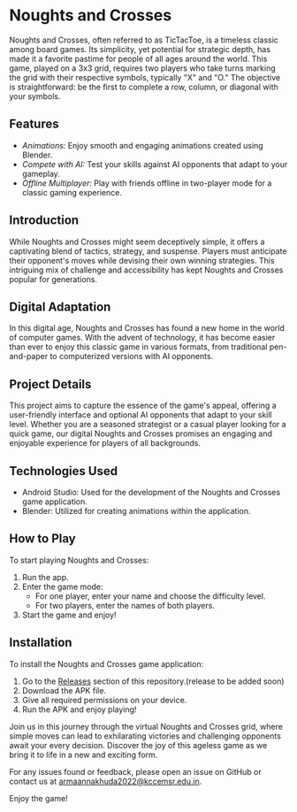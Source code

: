 # Noughts and Crosses

Noughts and Crosses, often referred to as TicTacToe, is a timeless classic among board games. Its simplicity, yet potential for strategic depth, has made it a favorite pastime for people of all ages around the world. This game, played on a 3x3 grid, requires two players who take turns marking the grid with their respective symbols, typically "X" and "O." The objective is straightforward: be the first to complete a row, column, or diagonal with your symbols.

## Features

- *Animations:* Enjoy smooth and engaging animations created using Blender.
- *Compete with AI:* Test your skills against AI opponents that adapt to your gameplay.
- *Offline Multiplayer:* Play with friends offline in two-player mode for a classic gaming experience.

## Introduction

While Noughts and Crosses might seem deceptively simple, it offers a captivating blend of tactics, strategy, and suspense. Players must anticipate their opponent's moves while devising their own winning strategies. This intriguing mix of challenge and accessibility has kept Noughts and Crosses popular for generations.

## Digital Adaptation

In this digital age, Noughts and Crosses has found a new home in the world of computer games. With the advent of technology, it has become easier than ever to enjoy this classic game in various formats, from traditional pen-and-paper to computerized versions with AI opponents.

## Project Details

This project aims to capture the essence of the game's appeal, offering a user-friendly interface and optional AI opponents that adapt to your skill level. Whether you are a seasoned strategist or a casual player looking for a quick game, our digital Noughts and Crosses promises an engaging and enjoyable experience for players of all backgrounds.

## Technologies Used

- Android Studio: Used for the development of the Noughts and Crosses game application.
- Blender: Utilized for creating animations within the application.

## How to Play

To start playing Noughts and Crosses:
1. Run the app.
2. Enter the game mode: 
   - For one player, enter your name and choose the difficulty level.
   - For two players, enter the names of both players.
3. Start the game and enjoy!

## Installation

To install the Noughts and Crosses game application:
1. Go to the [Releases](https://github.com/Armaan4477/Noughts-and-Crosses/releases) section of this repository.(release to be added soon)
2. Download the APK file.
3. Give all required permissions on your device.
4. Run the APK and enjoy playing!

Join us in this journey through the virtual Noughts and Crosses grid, where simple moves can lead to exhilarating victories and challenging opponents await your every decision. Discover the joy of this ageless game as we bring it to life in a new and exciting form.

For any issues found or feedback, please open an issue on GitHub or contact us at armaannakhuda2022@kccemsr.edu.in.

Enjoy the game!
